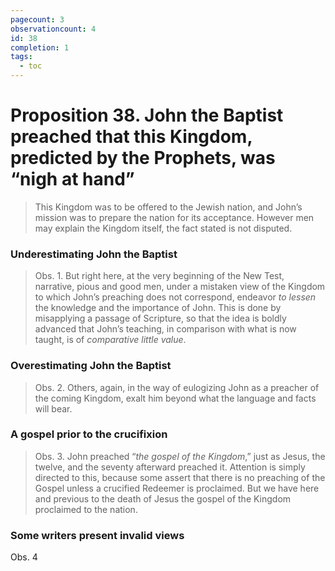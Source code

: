 ```yaml
---
pagecount: 3
observationcount: 4
id: 38
completion: 1
tags:
  - toc
---
```

# Proposition 38. John the Baptist preached that this Kingdom, predicted by the Prophets, was “nigh at hand”

>This Kingdom was to be offered to the Jewish nation, and John’s mission was to prepare the nation for its acceptance. However men may explain the Kingdom itself, the fact stated is not disputed.
### Underestimating John the Baptist
>Obs. 1. But right here, at the very beginning of the New Test, narrative, pious and good men, under a mistaken view of the Kingdom to which John’s preaching does not correspond, endeavor *to lessen* the knowledge and the importance of John. This is done by misapplying a passage of Scripture, so that the idea is boldly advanced that John’s teaching, in comparison with what is now taught, is of *comparative little value*.
### Overestimating John the Baptist
>Obs. 2. Others, again, in the way of eulogizing John as a preacher of the coming Kingdom, exalt him beyond what the language and facts will bear.
### A gospel prior to the crucifixion
>Obs. 3. John preached “*the gospel of the Kingdom*,” just as Jesus, the twelve, and the seventy afterward preached it. Attention is simply directed to this, because some assert that there is no preaching of the Gospel unless a crucified Redeemer is proclaimed. But we have here and previous to the death of Jesus the gospel of the Kingdom proclaimed to the nation.

### Some writers present invalid views
Obs. 4


